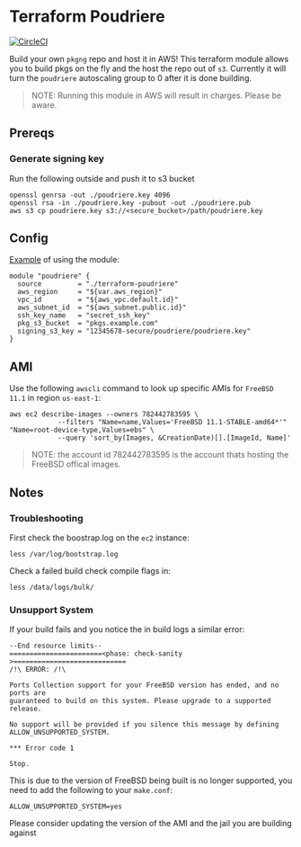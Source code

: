 # Terraform Poudriere

[![CircleCI](https://circleci.com/gh/sarcasticadmin/terraform-poudriere/tree/master.svg?style=shield)](https://circleci.com/gh/sarcasticadmin/terraform-poudriere/tree/master)

Build your own `pkgng` repo and host it in AWS! This terraform module allows you to build pkgs on the fly
and the host the repo out of `s3`. Currently it will turn the `poudriere` autoscaling group to 0 after it
is done building.
> NOTE: Running this module in AWS will result in charges. Please be aware.

## Prereqs
### Generate signing key
Run the following outside and push it to s3 bucket
```
openssl genrsa -out ./poudriere.key 4096
openssl rsa -in ./poudriere.key -pubout -out ./poudriere.pub
aws s3 cp poudriere.key s3://<secure_bucket>/path/poudriere.key
```

## Config
[Example](https://github.com/sarcasticadmin/terraform-poudriere/tree/master/examples/simple/) of using the module:
```
module "poudriere" {
  source         = "./terraform-poudriere"
  aws_region     = "${var.aws_region}"
  vpc_id         = "${aws_vpc.default.id}"
  aws_subnet_id  = "${aws_subnet.public.id}"
  ssh_key_name   = "secret_ssh_key"
  pkg_s3_bucket  = "pkgs.example.com"
  signing_s3_key = "12345678-secure/poudriere/poudriere.key"
}
```

## AMI
Use the following `awscli` command to look up specific AMIs for
`FreeBSD 11.1` in region `us-east-1`:
```
aws ec2 describe-images --owners 782442783595 \
			--filters "Name=name,Values='FreeBSD 11.1-STABLE-amd64*'" "Name=root-device-type,Values=ebs" \
			--query 'sort_by(Images, &CreationDate)[].[ImageId, Name]'
```
> NOTE: the account id 782442783595 is the account thats hosting the FreeBSD
> offical images.

## Notes
### Troubleshooting
First check the boostrap.log on the `ec2` instance:
```
less /var/log/bootstrap.log
```

Check a failed build check compile flags in:
```
less /data/logs/bulk/
```

### Unsupport System

If your build fails and you notice the in build logs a similar error:

```
--End resource limits--
=======================<phase: check-sanity   >============================
/!\ ERROR: /!\

Ports Collection support for your FreeBSD version has ended, and no ports are
guaranteed to build on this system. Please upgrade to a supported release.

No support will be provided if you silence this message by defining
ALLOW_UNSUPPORTED_SYSTEM.

*** Error code 1

Stop.
```

This is due to the version of FreeBSD being built is no longer supported, you need to add the following to
your `make.conf`:

```
ALLOW_UNSUPPORTED_SYSTEM=yes
```

Please consider updating the version of the AMI and the jail you are building against

